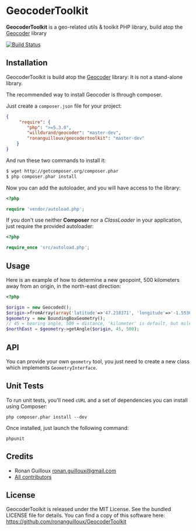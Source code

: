 GeocoderToolkit
================


**GeocoderToolkit** is a geo-related utils & toolkit PHP library, build atop the [Geocoder](https://github.com/willdurand/Geocoder) library

[![Build Status](https://secure.travis-ci.org/ronanguilloux/GeocoderToolkit.png?branch=master)](http://travis-ci.org/ronanguilloux/GeocoderToolkit)


Installation
------------

GeocoderToolkit is build atop the [Geocoder](https://github.com/willdurand/Geocoder) library: It is not a stand-alone library.

The recommended way to install Geocoder is through composer.

Just create a `composer.json` file for your project:

``` json
{
     "require": {
        "php": ">=5.3.0",
        "willdurand/geocoder": "master-dev",
        "ronanguilloux/geocodertoolkit": "master-dev"
    }
}
```

And run these two commands to install it:

``` bash
$ wget http://getcomposer.org/composer.phar
$ php composer.phar install
```

Now you can add the autoloader, and you will have access to the library:

``` php
<?php

require 'vendor/autoload.php';
```

If you don't use neither **Composer** nor a _ClassLoader_ in your application, just require the provided autoloader:

``` php
<?php

require_once 'src/autoload.php';
```


Usage
-----

Here is an example of how to determine a new geopoint, 500 kilometers away from an origin, in the north-east direction:

``` php
<?php

$origin = new Geocoded();
$origin->fromArray(array('latitude'=>'47.218371', 'longitude'=>'-1.553621'));
$geometry = new BoundingBoxGeometry();
// 45 = bearing angle, 500 = distance, 'kilometer' is default, but miles are OK
$northEast = $geometry->getAngle($origin, 45, 500);
```


API
---

You can provide your own `geometry` tool, you just need to create a new class which implements `GeometryInterface`.


Unit Tests
----------

To run unit tests, you'll need `cURL` and a set of dependencies you can install using Composer:

```
php composer.phar install --dev
```

Once installed, just launch the following command:

```
phpunit
```

Credits
-------

* Ronan Guilloux <ronan.guilloux@gmail.com>
* [All contributors](https://github.com/ronanguilloux/GeocoderToolkit/contributors)


License
-------

GeocoderToolkit is released under the MIT License. See the bundled LICENSE file for details.
You can find a copy of this software here: https://github.com/ronanguilloux/GeocoderToolkit
